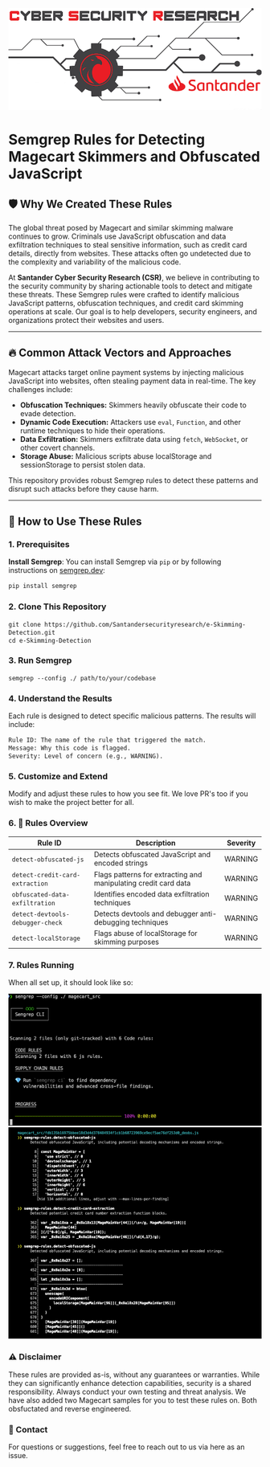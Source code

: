 ![](img/CSRLogoV2-whitebackground.png)

# Semgrep Rules for Detecting Magecart Skimmers and Obfuscated JavaScript

## 🛡️ Why We Created These Rules
The global threat posed by Magecart and similar skimming malware continues to grow. Criminals use JavaScript obfuscation and data exfiltration techniques to steal sensitive information, such as credit card details, directly from websites. These attacks often go undetected due to the complexity and variability of the malicious code.

At **Santander Cyber Security Research (CSR)**, we believe in contributing to the security community by sharing actionable tools to detect and mitigate these threats. These Semgrep rules were crafted to identify malicious JavaScript patterns, obfuscation techniques, and credit card skimming operations at scale. Our goal is to help developers, security engineers, and organizations protect their websites and users.

---

## 🔥 Common Attack Vectors and Approaches
Magecart attacks target online payment systems by injecting malicious JavaScript into websites, often stealing payment data in real-time. The key challenges include:

- **Obfuscation Techniques:** Skimmers heavily obfuscate their code to evade detection.
- **Dynamic Code Execution:** Attackers use `eval`, `Function`, and other runtime techniques to hide their operations.
- **Data Exfiltration:** Skimmers exfiltrate data using `fetch`, `WebSocket`, or other covert channels.
- **Storage Abuse:** Malicious scripts abuse localStorage and sessionStorage to persist stolen data.

This repository provides robust Semgrep rules to detect these patterns and disrupt such attacks before they cause harm.

---

## 🚀 How to Use These Rules

### 1. Prerequisites

**Install Semgrep**: You can install Semgrep via `pip` or by following instructions on [semgrep.dev](https://semgrep.dev/):

  ```bash
  pip install semgrep
  ```

### 2. Clone This Repository
```
git clone https://github.com/Santandersecurityresearch/e-Skimming-Detection.git
cd e-Skimming-Detection
```

### 3. Run Semgrep
```
semgrep --config ./ path/to/your/codebase
```

### 4. Understand the Results

Each rule is designed to detect specific malicious patterns. The results will include:

    Rule ID: The name of the rule that triggered the match.
    Message: Why this code is flagged.
    Severity: Level of concern (e.g., WARNING).

### 5. Customize and Extend

Modify and adjust these rules to how you see fit. We love PR's too if you wish to make the project better for all. 

### 6. 🧩 Rules Overview

| **Rule ID**                        | **Description**                                             | **Severity** |
|------------------------------------|-------------------------------------------------------------|--------------|
| `detect-obfuscated-js`             | Detects obfuscated JavaScript and encoded strings           | WARNING      |
| `detect-credit-card-extraction`    | Flags patterns for extracting and manipulating credit card data | WARNING      |
| `obfuscated-data-exfiltration`     | Identifies encoded data exfiltration techniques             | WARNING      |
| `detect-devtools-debugger-check`   | Detects devtools and debugger anti-debugging techniques     | WARNING      |
| `detect-localStorage`              | Flags abuse of localStorage for skimming purposes           | WARNING      |

### 7. Rules Running

When all set up, it should look like so:

![](img/semgrep1.png)
![](img/semgrep2.png)



### ⚠️ Disclaimer

These rules are provided as-is, without any guarantees or warranties. While they can significantly enhance detection capabilities, security is a shared responsibility. Always conduct your own testing and threat analysis. We have also added two Magecart samples for you to test these rules on. Both obsfuctated and reverse engineered. 

### 📧 Contact

For questions or suggestions, feel free to reach out to us via here as an issue. 

